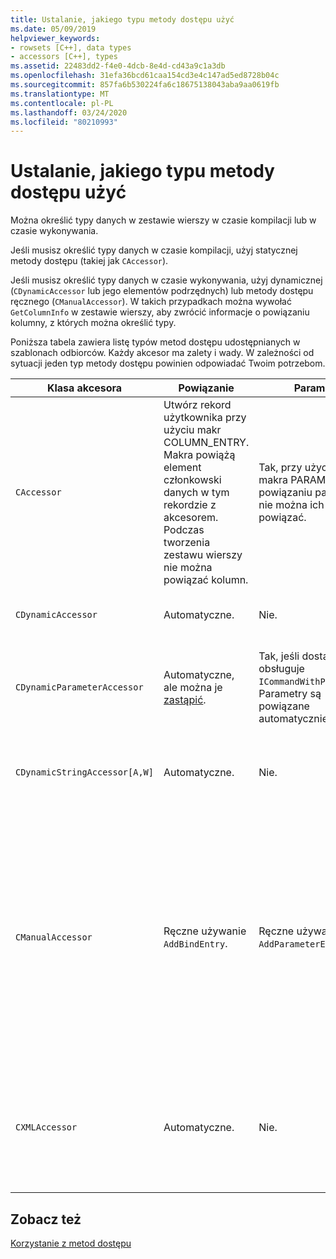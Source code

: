 ```yaml
---
title: Ustalanie, jakiego typu metody dostępu użyć
ms.date: 05/09/2019
helpviewer_keywords:
- rowsets [C++], data types
- accessors [C++], types
ms.assetid: 22483dd2-f4e0-4dcb-8e4d-cd43a9c1a3db
ms.openlocfilehash: 31efa36bcd61caa154cd3e4c147ad5ed8728b04c
ms.sourcegitcommit: 857fa6b530224fa6c18675138043aba9aa0619fb
ms.translationtype: MT
ms.contentlocale: pl-PL
ms.lasthandoff: 03/24/2020
ms.locfileid: "80210993"
---
```

# <a name="determining-which-type-of-accessor-to-use"></a>Ustalanie, jakiego typu metody dostępu użyć

Można określić typy danych w zestawie wierszy w czasie kompilacji lub w czasie wykonywania.

Jeśli musisz określić typy danych w czasie kompilacji, użyj statycznej metody dostępu (takiej jak `CAccessor`).

Jeśli musisz określić typy danych w czasie wykonywania, użyj dynamicznej (`CDynamicAccessor` lub jego elementów podrzędnych) lub metody dostępu ręcznego (`CManualAccessor`). W takich przypadkach można wywołać `GetColumnInfo` w zestawie wierszy, aby zwrócić informacje o powiązaniu kolumny, z których można określić typy.

Poniższa tabela zawiera listę typów metod dostępu udostępnianych w szablonach odbiorców. Każdy akcesor ma zalety i wady. W zależności od sytuacji jeden typ metody dostępu powinien odpowiadać Twoim potrzebom.

|Klasa akcesora|Powiązanie|Parametr|Komentarz|
|--------------------|-------------|---------------|-------------|
|`CAccessor`|Utwórz rekord użytkownika przy użyciu makr COLUMN_ENTRY. Makra powiążą element członkowski danych w tym rekordzie z akcesorem. Podczas tworzenia zestawu wierszy nie można powiązać kolumn.|Tak, przy użyciu wpisu makra PARAM_MAP. Po powiązaniu parametrów nie można ich powiązać.|Najszybsze metody dostępu z powodu niewielkiej ilości kodu.|
|`CDynamicAccessor`|Automatyczne.|Nie.|Przydatne, jeśli nie znasz typu danych w zestawie wierszy.|
|`CDynamicParameterAccessor`|Automatyczne, ale można je [zastąpić](../../data/oledb/overriding-a-dynamic-accessor.md).|Tak, jeśli dostawca obsługuje `ICommandWithParameters`. Parametry są powiązane automatycznie.|Wolniejsze niż `CDynamicAccessor`, ale przydatne do wywoływania ogólnych procedur składowanych.|
|`CDynamicStringAccessor[A,W]`|Automatyczne.|Nie.|Pobiera dane, do których można uzyskać dostęp z magazynu danych jako dane ciągu.|
|`CManualAccessor`|Ręczne używanie `AddBindEntry`.|Ręczne używanie `AddParameterEntry`.|Fast parametry i kolumny są powiązane tylko raz. Należy określić typ danych, które mają być używane. (Zobacz przykład [DBviewer](https://github.com/Microsoft/VCSamples/tree/master/VC2010Samples/ATL/OLEDB/Consumer) przykłady). Wymaga więcej kodu niż `CDynamicAccessor` lub `CAccessor`. Jest to bardziej podobne do wywoływania OLE DB bezpośrednio.|
|`CXMLAccessor`|Automatyczne.|Nie.|Pobiera dane, do których uzyskuje się dostęp z magazynu danych jako dane ciągów i formatuje je jako dane oznakowane XML.|

## <a name="see-also"></a>Zobacz też

[Korzystanie z metod dostępu](../../data/oledb/using-accessors.md)
